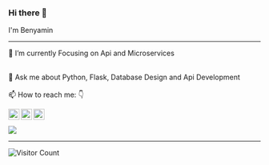 ### Hi there 👋

I'm Benyamin


<hr>
🔭 I’m currently Focusing on Api and Microservices
<br>
<br>

💬 Ask me about Python, Flask, Database Design and Api Development
<br>
<br>
📫 How to reach me: 👇

[<img align="left" alt="Benyamin_azami_kia | Twitter" width="22px" src="https://cdn.jsdelivr.net/npm/simple-icons@5.8.1/icons/twitter.svg" />][twitter]
[<img align="left" alt="Benyamin_azami_kia | LinkedIn" width="22px" src="https://cdn.jsdelivr.net/npm/simple-icons@5.8.1/icons/linkedin.svg" />][linkedin]
[<img align="left" alt="Benyamin_azami_kia | LinkedIn" width="22px" src="https://cdn.jsdelivr.net/npm/simple-icons@5.8.1/icons/telegram.svg" />][telegram]

[telegram]:https://t.me/Shabrotanha
[twitter]: https://twitter.com/benyamin_az96
[linkedin]: https://linkedin.com/in/benyamin-azami-kia

<br>
<br>

<a href="https://github.com/benyamin-azami-kia">
<img align="center" src="https://github-readme-stats.vercel.app/api/top-langs/?username=benyamin-azami-kia&theme=tokyonight" />
</a>

<hr>

![Visitor Count](https://profile-counter.glitch.me/benyamin-azami-kia/count.svg)
<br>

